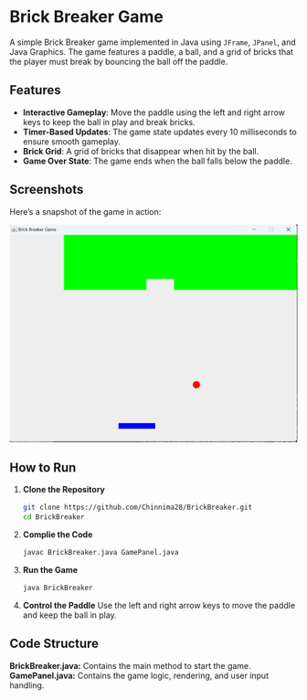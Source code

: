 # Brick Breaker Game

A simple Brick Breaker game implemented in Java using `JFrame`, `JPanel`, and Java Graphics. The game features a paddle, a ball, and a grid of bricks that the player must break by bouncing the ball off the paddle.

## Features

- **Interactive Gameplay**: Move the paddle using the left and right arrow keys to keep the ball in play and break bricks.
- **Timer-Based Updates**: The game state updates every 10 milliseconds to ensure smooth gameplay.
- **Brick Grid**: A grid of bricks that disappear when hit by the ball.
- **Game Over State**: The game ends when the ball falls below the paddle.

## Screenshots

Here’s a snapshot of the game in action:

![Game Snapshot](https://github.com/Chinnima28/BrickBreaker/blob/main/Brickbreaker%20Output.png)

## How to Run

1. **Clone the Repository**

   ```bash
   git clone https://github.com/Chinnima28/BrickBreaker.git
   cd BrickBreaker
   ```
2. **Complie the Code**

   ```bash
   javac BrickBreaker.java GamePanel.java
   ```
3. **Run the Game**
   ```bash
   java BrickBreaker
   ```
4. **Control the Paddle**
   Use the left and right arrow keys to move the paddle and keep the ball in play.

## Code Structure
**BrickBreaker.java:** Contains the main method to start the game.
**GamePanel.java:** Contains the game logic, rendering, and user input handling.
